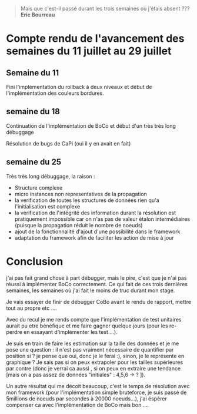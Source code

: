 
> Mais que c'est-il passé durant les trois semaines où j'étais absent ???  
> **Eric Bourreau**

# Compte rendu de l'avancement des semaines du 11 juillet au 29 juillet

## Semaine du 11

Fini l'implémentation du rollback à deux niveaux et début de l'implémentation des couleurs bordures.

## semaine du 18

Continuation de l'implémentation de BoCo et début d'un très très long débuggage

Résolution de bugs de CaPi (oui il y en avait en fait)

## semaine du 25

Très très long débuggage, la raison :

- Structure complexe
- micro instances non representatives de la propagation
- la verification de toutes les structures de données rien qu'a l'initialisation est complexe
- la vérification de l'intégrité des information durant la résolution est pratiquement impossible car on n'as pas de valeur étalon intermédiaires (puisque la propagation réduit le nombre de noeuds)
- ajout de la fonctionnalité d'ajout d'une possibilité dans le framework
- adaptation du framework afin de faciliter les action de mise à jour

# Conclusion

j'ai pas fait grand chose à part débugger, mais le pire, c'est que je n'ai pas réussi à implémenter BoCo correctement. Ce qui fait de ces trois dernières semaines, les semaines où j'ai fait le moins de truc durant mon stage.

Je vais essayer de finir de débugger CoBo avant le rendu de rapport, mettre tout au propre etc ....

Avec du recul je me rends compte que l'implémentation de test unitaires aurait pu etre bénéfique et me faire gagner quelque jours (pour les re-perdre en essayant d'implémenter les test ...).

Je suis en train de faire les estimation sur la taille des données et je me pose une question : il n'est pas vraiment nécessaire de quantifier par position si ? je pense que oui, donc je le ferai :), sinon, je le représente en graphique ? Je sais pas si on peux extrapoler pour les tailles supérieures par contre (donc je verrai ca aussi , si on peux en extraire une tendance [mais on a pas assez de données "initiales" : 4,5,6 -> ? ]).

Un autre résultat qui me décoit beaucoup, c'est le temps de résolution avec mon framework (pour l'implémentation simple bruteforce, je suis passé de 5millions de noeuds par secondes à 20000 noeuds...), j'ai éspérer compenser ca avec l'implémentation de BoCo mais bon ....